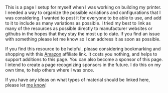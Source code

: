 This is a page I setup for myself when I was working on building my printer. I needed a way to organize the possible variations and configurations that I was considering. I wanted to post it for everyone to be able to use, and add to it to include as many variations as possible. I tried my best to link as many of the resources as possible directly to manufacturer websites or githubs in the hopes that they stay the most up to date. If you find an issue with something please let me know so I can address it as soon as possible. 

If you find this resource to be helpful, please considering bookmarking and shopping with this [Amazon](https://amzn.to/3TLXj6j) affiliate link. It costs you nothing, and helps to support additions to this page. You can also become a sponsor of this page. I intend to create a page recognizing sponsors in the future. I do this on my own time, to help others where I was once.

If you have any ideas on what types of material should be linked here, please let [me know](https://dtjager.github.io/3D-Printing-Resources/ideas/)!
